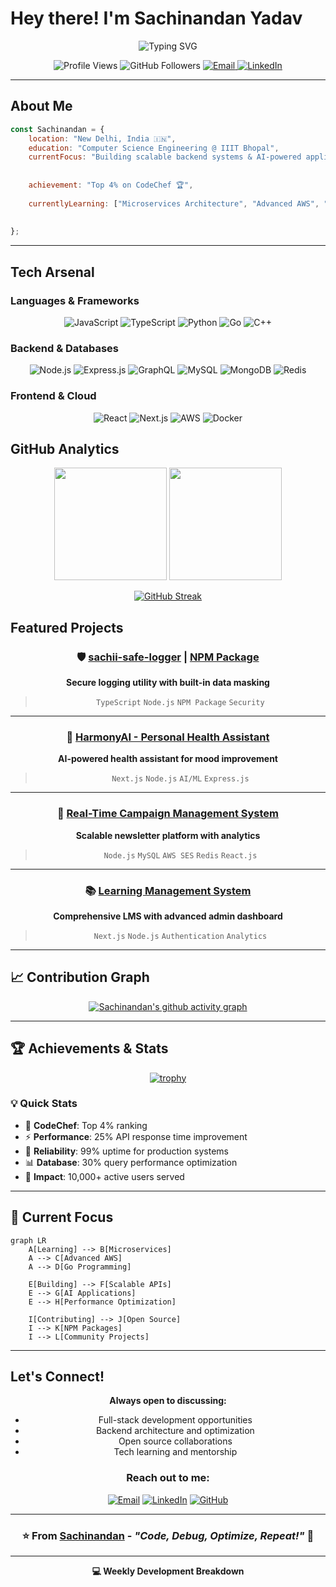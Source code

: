 # Hey there!  I'm Sachinandan Yadav

<div align="center">
  
![Typing SVG](https://readme-typing-svg.herokuapp.com?font=Fira+Code&weight=600&size=28&pause=1000&color=00D4FF&center=true&vCenter=true&random=false&width=600&lines=Full-Stack+Developer+%F0%9F%9A%80;Backend+Systems+Architect+%E2%9A%99%EF%B8%8F;Problem+Solver+%F0%9F%A7%A9;Open+Source+Contributor+%F0%9F%8C%9F)

</div>

<div align="center">
  <img src="https://komarev.com/ghpvc/?username=sachinandan-05&label=Profile%20views&color=0e75b6&style=flat" alt="Profile Views" />
  <img src="https://img.shields.io/github/followers/sachinandan-05?label=Followers&style=social" alt="GitHub Followers" />
  <a href="mailto:sachinandan.priv05@gmail.com">
    <img src="https://img.shields.io/badge/Email-D14836?style=for-the-badge&logo=gmail&logoColor=white" alt="Email" />
  </a>
  <a href="https://linkedin.com/in/sachinandan">
    <img src="https://img.shields.io/badge/LinkedIn-0077B5?style=for-the-badge&logo=linkedin&logoColor=white" alt="LinkedIn" />
  </a>
</div>

---

## About Me

```javascript
const Sachinandan = {
    location: "New Delhi, India 🇮🇳",
    education: "Computer Science Engineering @ IIIT Bhopal",
    currentFocus: "Building scalable backend systems & AI-powered applications",
    
   
    achievement: "Top 4% on CodeChef 🏆",
    
    currentlyLearning: ["Microservices Architecture", "Advanced AWS", "Go"],
    
    
};
```

---

## Tech Arsenal

### **Languages & Frameworks**
<div align="center">

![JavaScript](https://img.shields.io/badge/JavaScript-F7DF1E?style=for-the-badge&logo=javascript&logoColor=black)
![TypeScript](https://img.shields.io/badge/TypeScript-007ACC?style=for-the-badge&logo=typescript&logoColor=white)
![Python](https://img.shields.io/badge/Python-3776AB?style=for-the-badge&logo=python&logoColor=white)
![Go](https://img.shields.io/badge/Go-00ADD8?style=for-the-badge&logo=go&logoColor=white)
![C++](https://img.shields.io/badge/C++-00599C?style=for-the-badge&logo=cplusplus&logoColor=white)

</div>

### **Backend & Databases**
<div align="center">

![Node.js](https://img.shields.io/badge/Node.js-43853D?style=for-the-badge&logo=node.js&logoColor=white)
![Express.js](https://img.shields.io/badge/Express.js-404D59?style=for-the-badge&logo=express&logoColor=white)
![GraphQL](https://img.shields.io/badge/GraphQL-E10098?style=for-the-badge&logo=graphql&logoColor=white)
![MySQL](https://img.shields.io/badge/MySQL-00000F?style=for-the-badge&logo=mysql&logoColor=white)
![MongoDB](https://img.shields.io/badge/MongoDB-4EA94B?style=for-the-badge&logo=mongodb&logoColor=white)
![Redis](https://img.shields.io/badge/Redis-DC382D?style=for-the-badge&logo=redis&logoColor=white)

</div>

### **Frontend & Cloud**
<div align="center">

![React](https://img.shields.io/badge/React-20232A?style=for-the-badge&logo=react&logoColor=61DAFB)
![Next.js](https://img.shields.io/badge/Next.js-000000?style=for-the-badge&logo=nextdotjs&logoColor=white)
![AWS](https://img.shields.io/badge/AWS-232F3E?style=for-the-badge&logo=amazon-aws&logoColor=white)
![Docker](https://img.shields.io/badge/Docker-2496ED?style=for-the-badge&logo=docker&logoColor=white)

</div>



## GitHub Analytics

<div align="center">
  
<img height="180em" src="https://github-readme-stats.vercel.app/api?username=sachinandan-05&show_icons=true&theme=tokyonight&include_all_commits=true&count_private=true"/>
<img height="180em" src="https://github-readme-stats.vercel.app/api/top-langs/?username=sachinandan-05&layout=compact&langs_count=8&theme=tokyonight"/>

</div>

<div align="center">
  
[![GitHub Streak](https://github-readme-streak-stats.herokuapp.com/?user=sachinandan-05&theme=tokyonight)](https://git.io/streak-stats)

</div>



## Featured Projects

<div align="center">

### 🛡️ [sachii-safe-logger](https://github.com/sachii/sachii-safe-logger) | [NPM Package](https://npmjs.com/package/sachii-safe-logger)
**Secure logging utility with built-in data masking**
> `TypeScript` `Node.js` `NPM Package` `Security`

---

### 🤖 [HarmonyAI - Personal Health Assistant](https://github.com/sachii/harmonyai)
**AI-powered health assistant for mood improvement**
> `Next.js` `Node.js` `AI/ML` `Express.js`

---

### 📧 [Real-Time Campaign Management System](https://github.com/sachii/campaign-manager)
**Scalable newsletter platform with analytics**
> `Node.js` `MySQL` `AWS SES` `Redis` `React.js`

---

### 📚 [Learning Management System](https://github.com/sachii/lms-platform)
**Comprehensive LMS with advanced admin dashboard**
> `Next.js` `Node.js` `Authentication` `Analytics`

</div>

---

## 📈 Contribution Graph

<div align="center">
  
[![Sachinandan's github activity graph](https://github-readme-activity-graph.vercel.app/graph?username=sachinandan-05&theme=tokyo-night&hide_border=true)](https://github.com/sachinandan-05)

</div>

---

## 🏆 Achievements & Stats

<div align="center">

[![trophy](https://github-profile-trophy.vercel.app/?username=sachinandan-05&theme=tokyonight&no-frame=true&row=1&column=7)](https://github.com/sachinandan-05)

</div>

### 💡 Quick Stats
- 🎯 **CodeChef**: Top 4% ranking
- ⚡ **Performance**: 25% API response time improvement
- 🚀 **Reliability**: 99% uptime for production systems
- 📊 **Database**: 30% query performance optimization
- 👥 **Impact**: 10,000+ active users served

---

## 🎯 Current Focus

```mermaid
graph LR
    A[Learning] --> B[Microservices]
    A --> C[Advanced AWS]
    A --> D[Go Programming]
    
    E[Building] --> F[Scalable APIs]
    E --> G[AI Applications]
    E --> H[Performance Optimization]
    
    I[Contributing] --> J[Open Source]
    I --> K[NPM Packages]
    I --> L[Community Projects]
```

---

## Let's Connect!

<div align="center">
  
**Always open to discussing:**
- Full-stack development opportunities
- Backend architecture and optimization
- Open source collaborations
- Tech learning and mentorship

</div>

<div align="center">

### Reach out to me:

[![Email](https://img.shields.io/badge/sachinandan.priv05@gmail.com-D14836?style=for-the-badge&logo=gmail&logoColor=white)](mailto:sachinandan.priv05@gmail.com)
[![LinkedIn](https://img.shields.io/badge/LinkedIn-Connect-0077B5?style=for-the-badge&logo=linkedin&logoColor=white)](https://linkedin.com/in/sachinandan)
[![GitHub](https://img.shields.io/badge/Follow-100000?style=for-the-badge&logo=github&logoColor=white)](https://github.com/sachinandan-05)

</div>

---

<div align="center">
  
### ⭐ From [Sachinandan](https://github.com/sachinandan-05) - *"Code, Debug, Optimize, Repeat!"* 🔄

</div>

---

<div align="center">
  
**💻 Weekly Development Breakdown**

<!--START_SECTION:waka-->
<!--END_SECTION:waka-->

</div>
